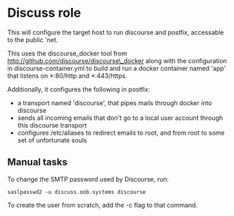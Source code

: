 # Discuss role

This will configure the target host to run discourse and postfix, accessable to
the public 'net.

This uses the discourse\_docker tool from
http://github.com/discourse/discourse\_docker along with the configuration in
discourse-container.yml to build and run a docker container named 'app' that
listens on \*:80/http and \*:443/https.

Additionally, it configures the following in postfix:

- a transport named 'discourse', that pipes mails through docker into discourse
- sends all incoming emails that don't go to a local user account through this
  discourse transport
- configures /etc/aliases to redirect emails to root, and from root to some set
  of unfortunate souls

## Manual tasks

To change the SMTP password used by Discourse, run:

```saslpasswd2 -u discuss.oob.systems discourse```

To create the user from scratch, add the -c flag to that command.

